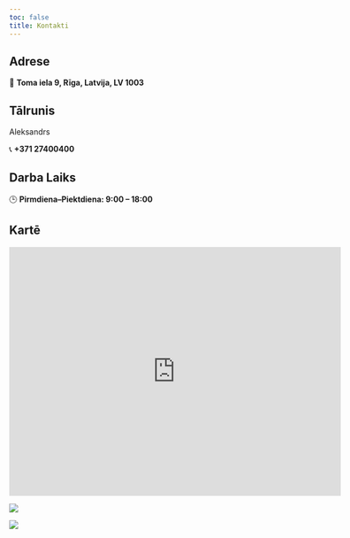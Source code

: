 ```yaml
---
toc: false
title: Kontakti
---
```


## Adrese

📍 **Toma iela 9, Rīga, Latvija, LV 1003**

## Tālrunis

Aleksandrs

📞 **+371 27400400**

## Darba Laiks

🕒 **Pirmdiena–Piektdiena: 9:00 – 18:00**

## Kartē

<iframe src="https://www.google.com/maps/embed?pb=!1m18!1m12!1m3!1d86774.38995243598!2d24.039201922623084!3d56.94964863144278!2m3!1f0!2f0!3f0!3m2!1i1024!2i768!4f13.1!3m3!1m2!1s0x46eecfc00c00c021%3A0x41149b65927a8440!2sMaza%20Krasta%2079%2C%20Riga%2C%20Latvia!5e0!3m2!1sen!2slv!4v1717154265567&zoom=17" width="600" height="450" style="border:0;"allowfullscreen="" loading="lazy"></iframe>

![](/uploads/toma9.png)

![](/uploads/488460171_2588338948037406_7270974208506057071_n.jpg)
